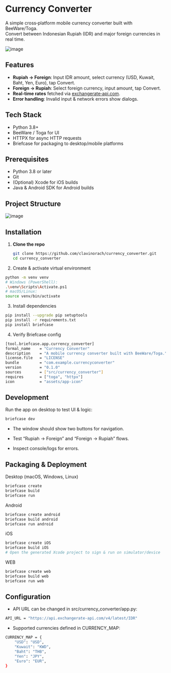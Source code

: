 # Currency Converter

A simple cross‑platform mobile currency converter built with BeeWare/Toga.  
Convert between Indonesian Rupiah (IDR) and major foreign currencies in real time.

![image](https://github.com/user-attachments/assets/ae2be38c-c5d0-4b49-8468-b2790fa19c2f)


## Features

- **Rupiah → Foreign**: Input IDR amount, select currency (USD, Kuwait, Baht, Yen, Euro), tap Convert.  
- **Foreign → Rupiah**: Select foreign currency, input amount, tap Convert.  
- **Real‑time rates** fetched via [exchangerate‑api.com](https://api.exchangerate-api.com/v4/latest/IDR).  
- **Error handling**: Invalid input & network errors show dialogs.

## Tech Stack

- Python 3.8+  
- BeeWare / Toga for UI  
- HTTPX for async HTTP requests  
- Briefcase for packaging to desktop/mobile platforms

## Prerequisites

- Python 3.8 or later  
- Git  
- (Optional) Xcode for iOS builds  
- Java & Android SDK for Android builds

## Project Structure
![image](https://github.com/user-attachments/assets/953db069-c441-4dec-b0d4-c1ccf165fb17)


## Installation

1. **Clone the repo**  
   ```bash
   git clone https://github.com/clavinorach/currency_converter.git
   cd currency_converter

2. Create & activate virtual environment
```bash
python -m venv venv
# Windows (PowerShell):
.\venv\Scripts\Activate.ps1
# macOS/Linux:
source venv/bin/activate
```

3. Install dependencies
```bash
pip install --upgrade pip setuptools
pip install -r requirements.txt
pip install briefcase
```

4. Verify Briefcase config
```bash
[tool.briefcase.app.currency_converter]
formal_name    = "Currency Converter"
description    = "A mobile currency converter built with BeeWare/Toga."
license.file   = "LICENSE"
bundle         = "com.example.currencyconverter"
version        = "0.1.0"
sources        = ["src/currency_converter"]
requires       = ["toga", "httpx"]
icon           = "assets/app-icon"
```

## Development
Run the app on desktop to test UI & logic:
```bash
briefcase dev
```
- The window should show two buttons for navigation.

- Test “Rupiah → Foreign” and “Foreign → Rupiah” flows.

- Inspect console/logs for errors.

## Packaging & Deployment
Desktop (macOS, Windows, Linux)
```bash
briefcase create
briefcase build
briefcase run
```

Android
```bash
briefcase create android
briefcase build android
briefcase run android
```

iOS
```bash
briefcase create iOS
briefcase build iOS
# Open the generated Xcode project to sign & run on simulator/device
```

WEB
```bash
briefcase create web
briefcase build web
briefcase run web
```

## Configuration
- API URL can be changed in src/currency_converter/app.py:
```bash
API_URL = "https://api.exchangerate-api.com/v4/latest/IDR"
```
- Supported currencies defined in CURRENCY_MAP:
```bash
CURRENCY_MAP = {
    "USD": "USD",
    "Kuwait": "KWD",
    "Baht": "THB",
    "Yen": "JPY",
    "Euro": "EUR",
}
```








